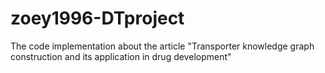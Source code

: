 # zoey1996-DTproject
The code implementation about the article "Transporter knowledge graph construction and its application in drug development"
